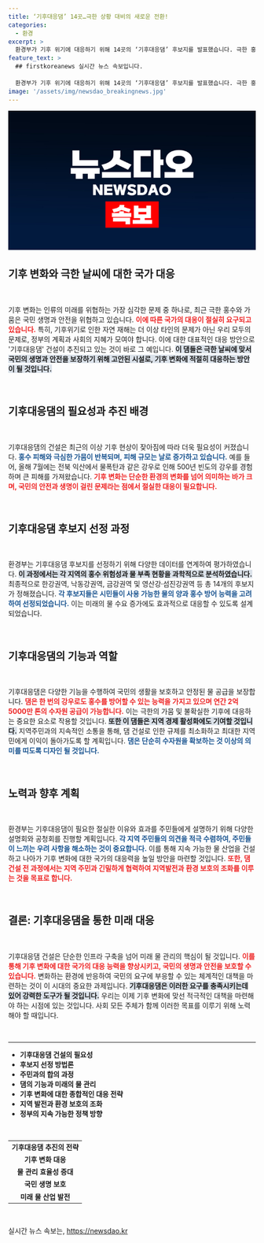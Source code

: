 ```yaml
---
title: ‘기후대응댐’ 14곳…극한 상황 대비의 새로운 전환!
categories:
  - 환경
excerpt: >
  환경부가 기후 위기에 대응하기 위해 14곳의 ‘기후대응댐’ 후보지를 발표했습니다. 극한 홍수와 가뭄으로부터 국가와 시민의 안전을 지키고, 미래 물산업을 지원하는 전략의 일환으로 이 프로젝트는 필수적입니다. 사람들이 꼭 알아야 할 정보가 담겨 있습니다!
feature_text: >
  ## firstkoreanews 실시간 뉴스 속보입니다.

  환경부가 기후 위기에 대응하기 위해 14곳의 ‘기후대응댐’ 후보지를 발표했습니다. 극한 홍수와 가뭄으로부터 국가와 시민의 안전을 지키고, 미래 물산업을 지원하는 전략의 일환으로 이 프로젝트는 필수적입니다. 사람들이 꼭 알아야 할 정보가 담겨 있습니다!
image: '/assets/img/newsdao_breakingnews.jpg'
---
```


<p><img src="/assets/img/newsdao_breakingnews.jpg" alt="firstkoreanews 속보" /></p>

<h2 data-ke-size="size26">기후 변화와 극한 날씨에 대한 국가 대응</h2>

<p data-ke-size="size16">&nbsp;</p>  

<p>기후 변화는 인류의 미래를 위협하는 가장 심각한 문제 중 하나로, 최근 극한 홍수와 가뭄은 국민 생명과 안전을 위협하고 있습니다. <b><span style="color: #ee2323;">이에 따른 국가의 대응이 절실히 요구되고 있습니다.</span></b> 특히, 기후위기로 인한 자연 재해는 더 이상 타인의 문제가 아닌 우리 모두의 문제로, 정부의 계획과 사회의 지혜가 모여야 합니다. 이에 대한 대표적인 대응 방안으로 '기후대응댐' 건설이 추진되고 있는 것이 바로 그 예입니다. <b><span style="background-color: #21538527;">이 댐들은 극한 날씨에 맞서 국민의 생명과 안전을 보장하기 위해 고안된 시설로, 기후 변화에 적절히 대응하는 방안이 될 것입니다.</span></b> </p>

<p data-ke-size="size16">&nbsp;</p>  

<h2 data-ke-size="size26">기후대응댐의 필요성과 추진 배경</h2>

<p data-ke-size="size16">&nbsp;</p>  

<p>기후대응댐의 건설은 최근의 이상 기후 현상이 잦아짐에 따라 더욱 필요성이 커졌습니다. <b><span style="color: #1a5490;">홍수 피해와 극심한 가뭄이 반복되며, 피해 규모는 날로 증가하고 있습니다.</span></b> 예를 들어, 올해 7월에는 전북 익산에서 물폭탄과 같은 강우로 인해 500년 빈도의 강우를 경험하며 큰 피해를 가져왔습니다. <b><span style="color: #ee2323;">기후 변화는 단순한 환경의 변화를 넘어 의미하는 바가 크며, 국민의 안전과 생명이 걸린 문제라는 점에서 절실한 대응이 필요합니다.</span></b> </p>

<p data-ke-size="size16">&nbsp;</p>  

<h2 data-ke-size="size26">기후대응댐 후보지 선정 과정</h2>

<p data-ke-size="size16">&nbsp;</p>  

<p>환경부는 기후대응댐 후보지를 선정하기 위해 다양한 데이터를 연계하여 평가하였습니다. <b><span style="background-color: #21538527;">이 과정에서는 각 지역의 홍수 위험성과 물 부족 현황을 과학적으로 분석하였습니다.</span></b> 최종적으로 한강권역, 낙동강권역, 금강권역 및 영산강·섬진강권역 등 총 14개의 후보지가 정해졌습니다. <b><span style="color: #1a5490;">각 후보지들은 시민들이 사용 가능한 물의 양과 홍수 방어 능력을 고려하여 선정되었습니다.</span></b> 이는 미래의 물 수요 증가에도 효과적으로 대응할 수 있도록 설계되었습니다.</p>

<p data-ke-size="size16">&nbsp;</p>

<h2 data-ke-size="size26">기후대응댐의 기능과 역할</h2>

<p data-ke-size="size16">&nbsp;</p>  

<p>기후대응댐은 다양한 기능을 수행하여 국민의 생활을 보호하고 안정된 물 공급을 보장합니다. <b><span style="color: #ee2323;">댐은 한 번의 강우로도 홍수를 방어할 수 있는 능력을 가지고 있으며 연간 2억 5000만 톤의 수자원 공급이 가능합니다.</span></b> 이는 극한의 가뭄 및 불확실한 기후에 대응하는 중요한 요소로 작용할 것입니다. <b><span style="background-color: #21538527;">또한 이 댐들은 지역 경제 활성화에도 기여할 것입니다.</span></b> 지역주민과의 지속적인 소통을 통해, 댐 건설로 인한 규제를 최소화하고 최대한 지역민에게 이익이 돌아가도록 할 계획입니다. <b><span style="color: #1a5490;">댐은 단순히 수자원을 확보하는 것 이상의 의미를 띠도록 디자인 될 것입니다.</span></b> </p>

<p data-ke-size="size16">&nbsp;</p>  

<h2 data-ke-size="size26">노력과 향후 계획</h2>

<p data-ke-size="size16">&nbsp;</p>  

<p>환경부는 기후대응댐이 필요한 절실한 이유와 효과를 주민들에게 설명하기 위해 다양한 설명회와 공청회를 진행할 계획입니다. <b><span style="color: #1a5490;">각 지역 주민들의 의견을 적극 수렴하여, 주민들이 느끼는 우려 사항을 해소하는 것이 중요합니다.</span></b> 이를 통해 지속 가능한 물 산업을 건설하고 나아가 기후 변화에 대한 국가의 대응력을 높일 방안을 마련할 것입니다. <b><span style="color: #ee2323;">또한, 댐 건설 전 과정에서는 지역 주민과 긴밀하게 협력하여 지역발전과 환경 보호의 조화를 이루는 것을 목표로 합니다.</span></b> </p>

<p data-ke-size="size16">&nbsp;</p>  

<h2 data-ke-size="size26">결론: 기후대응댐을 통한 미래 대응</h2>

<p data-ke-size="size16">&nbsp;</p>  

<p>기후대응댐 건설은 단순한 인프라 구축을 넘어 미래 물 관리의 핵심이 될 것입니다. <b><span style="color: #ee2323;">이를 통해 기후 변화에 대한 국가의 대응 능력을 향상시키고, 국민의 생명과 안전을 보호할 수 있습니다.</span></b> 변화하는 환경에 반응하여 국민의 요구에 부응할 수 있는 체계적인 대책을 마련하는 것이 이 시대의 중요한 과제입니다. <b><span style="background-color: #21538527;">기후대응댐은 이러한 요구를 충족시키는데 있어 강력한 도구가 될 것입니다.</span></b> 우리는 이제 기후 변화에 맞선 적극적인 대책을 마련해야 하는 시점에 있는 것입니다. 사회 모든 주체가 함께 이러한 목표를 이루기 위해 노력해야 할 때입니다.</p>

<p data-ke-size="size16">&nbsp;</p>  

<hr />  

<ul>  
<li><b>기후대응댐 건설의 필요성</b></li>  
<li><b>후보지 선정 방법론</b></li>  
<li><b>주민과의 합의 과정</b></li>  
<li><b>댐의 기능과 미래의 물 관리</b></li>  
<li><b>기후 변화에 대한 종합적인 대응 전략</b></li>  
<li><b>지역 발전과 환경 보호의 조화</b></li>  
<li><b>정부의 지속 가능한 정책 방향</b></li>  
</ul>  

<p data-ke-size="size16">&nbsp;</p>  

<table>  
<tr>  
<td style="text-align: center; height: 17px;"><b>기후대응댐 추진의 전략</b></td>  
</tr>  
<tr>  
<td style="text-align: center; height: 17px;"><b>기후 변화 대응</b></td>  
</tr>  
<tr>  
<td style="text-align: center; height: 17px;"><b>물 관리 효율성 증대</b></td>  
</tr>  
<tr>  
<td style="text-align: center; height: 17px;"><b>국민 생명 보호</b></td>  
</tr>  
<tr>  
<td style="text-align: center; height: 17px;"><b>미래 물 산업 발전</b></td>  
</tr>  
</table>  

<p data-ke-size="size16">&nbsp;</p>
실시간 뉴스 속보는, <a href="https://newsdao.kr" rel="dofollow">https://newsdao.kr</a>


